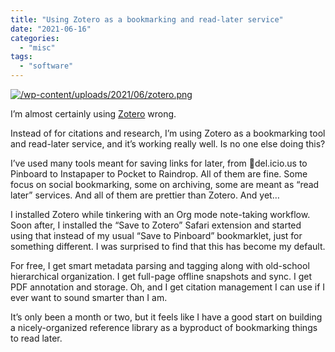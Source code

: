 ```yaml
---
title: "Using Zotero as a bookmarking and read-later service"
date: "2021-06-16"
categories:
  - "misc"
tags:
  - "software"
---
```


[![](/img/2021/zotero-1024x749.png "/wp-content/uploads/2021/06/zotero.png")](https://baty.net/wp-content/uploads/2022/07/zotero.png)

I’m almost certainly using [Zotero](https://www.zotero.org/) wrong.

Instead of for citations and research, I’m using Zotero as a bookmarking tool and read-later service, and it’s working really well. Is no one else doing this?

I’ve used many tools meant for saving links for later, from del.icio.us to Pinboard to Instapaper to Pocket to Raindrop. All of them are fine. Some focus on social bookmarking, some on archiving, some are meant as “read later” services. And all of them are prettier than Zotero. And yet…

I installed Zotero while tinkering with an Org mode note-taking workflow. Soon after, I installed the “Save to Zotero” Safari extension and started using that instead of my usual “Save to Pinboard” bookmarklet, just for something different. I was surprised to find that this has become my default.

For free, I get smart metadata parsing and tagging along with old-school hierarchical organization. I get full-page offline snapshots and sync. I get PDF annotation and storage. Oh, and I get citation management I can use if I ever want to sound smarter than I am.

It’s only been a month or two, but it feels like I have a good start on building a nicely-organized reference library as a byproduct of bookmarking things to read later.
